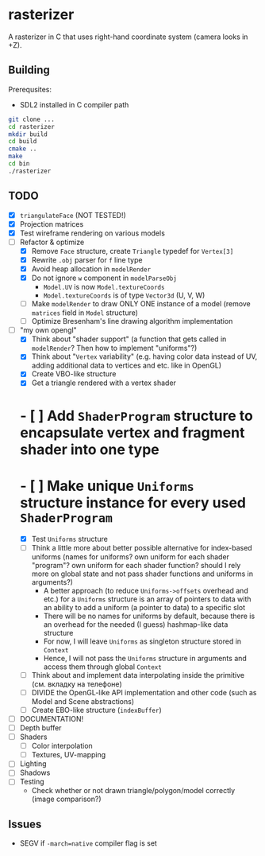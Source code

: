 # rasterizer

A rasterizer in C that uses right-hand coordinate system (camera looks in +Z).

## Building

Prerequsites:
- SDL2 installed in C compiler path

```bash
git clone ...
cd rasterizer
mkdir build
cd build
cmake ..
make
cd bin
./rasterizer
```

## TODO
- [x] `triangulateFace` (NOT TESTED!)
- [x] Projection matrices
- [x] Test wireframe rendering on various models
- [ ] Refactor & optimize
    - [x] Remove `Face` structure, create `Triangle` typedef for `Vertex[3]`
    - [x] Rewrite `.obj` parser for `f` line type
    - [x] Avoid heap allocation in `modelRender`
    - [x] Do not ignore `w` component in `modelParseObj`
        - `Model.UV` is now `Model.textureCoords`
        - `Model.textureCoords` is of type `Vector3d` (U, V, W)
    - [ ] Make `modelRender` to draw ONLY ONE instance of a model (remove `matrices` field in `Model` structure)
    - [ ] Optimize Bresenham's line drawing algorithm implementation
- [ ] "my own opengl"
    - [x] Think about "shader support" (a function that gets called in `modelRender`? Then how to implement "uniforms"?)
    - [x] Think about "`Vertex` variability" (e.g. having color data instead of UV, adding additional data to vertices and etc. like in OpenGL)
    - [x] Create VBO-like structure
    - [x] Get a triangle rendered with a vertex shader
    # - [ ] Add `ShaderProgram` structure to encapsulate vertex and fragment shader into one type
    # - [ ] Make unique `Uniforms` structure instance for every used `ShaderProgram`
    - [x] Test `Uniforms` structure
    - [ ] Think a little more about better possible alternative for index-based uniforms (names for uniforms? own uniform for each shader "program"? own uniform for each shader function? should I rely more on global state and not pass shader functions and uniforms in arguments?)
        - A better approach (to reduce `Uniforms->offsets` overhead and etc.) for a `Uniforms` structure is an array of pointers to data with an ability to add a uniform (a pointer to data) to a specific slot
        - There will be no names for uniforms by default, because there is an overhead for the needed (I guess) hashmap-like data structure
        - For now, I will leave `Uniforms` as singleton structure stored in `Context`
        - Hence, I will not pass the `Uniforms` structure in arguments and access them through global `Context`
    - [ ] Think about and implement data interpolating inside the primitive (см. вкладку на телефоне)
    - [ ] DIVIDE the OpenGL-like API implementation and other code (such as Model and Scene abstractions)
    - [ ] Create EBO-like structure (`indexBuffer`)
- [ ] DOCUMENTATION!
- [ ] Depth buffer
- [ ] Shaders
    - [ ] Color interpolation
    - [ ] Textures, UV-mapping
- [ ] Lighting
- [ ] Shadows
- [ ] Testing
    - Check whether or not drawn triangle/polygon/model correctly (image comparison?)

## Issues
- SEGV if `-march=native` compiler flag is set
